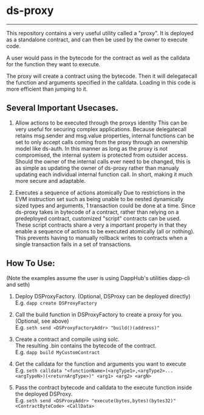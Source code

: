 # ds-proxy
___

This repository contains a very useful utility called a "proxy".
It is deployed as a standalone contract, and can then be used by the owner to execute code.

A user would pass in the bytecode for the contract as well as the calldata for the function they want to execute.

The proxy will create a contract using the bytecode. Then it will delegatecall the function and arguments specified in the calldata.
Loading in this code is more efficient than jumping to it.

## Several Important Usecases.

1. Allow actions to be executed through the proxys identity
This can be very useful for securing complex applications. Because delegatecall retains msg.sender and msg.value properties, internal functions can be set to only accept calls coming from the proxy through an ownership model like ds-auth. In this manner as long as the proxy is not compromised, the internal system is protected from outsider access. Should the owner of the internal calls ever need to be changed, this is as simple as updating the owner of ds-proxy rather than manualy updating each individual internal function call. In short, making it much more secure and adaptable.

2. Executes a sequence of actions atomically
Due to restrictions in the EVM instruction set such as being unable to be nested dynamically sized types and arguments, 1 transaction could be done at a time. Since ds-proxy takes in bytecode of a contract, rather than relying on a predeployed contract, customized "script" contracts can be used. These script contracts share a very a important property in that they enable a sequence of actions to be executed atomically (all or nothing). This prevents having to manually rollback writes to contracts when a single transaction fails in a set of transactions.

## How To Use:    
(Note the examples assume the user is using DappHub's utilities dapp-cli and seth)    

1. Deploy DSProxyFactory. (Optional, DSProxy can be deployed directly)    
    E.g. `dapp create DSProxyFactory`     

2. Call the build function in DSProxyFactory to create a proxy for you. (Optional, see above)    
    E.g. `seth send <DSProxyFactoryAddr> "build()(address)"`    

3. Create a contract and compile using solc.    
   The resulting .bin contains the bytecode of the contract.    
   E.g. `dapp build MyCustomContract`    

3. Get the calldata for the function and arguments you want to execute     
   E.g. `seth calldata "<functionName>(<argType1>,<argType2>...<argTypeN>)(<returnArgType>)" <arg1> <arg2> <argN>`

4. Pass the contract bytecode and calldata to the execute function inside the deployed DSProxy.    
   E.g. `seth send <DSProxyAddr> "execute(bytes,bytes)(bytes32)" <ContractByteCode> <CallData>`
   


